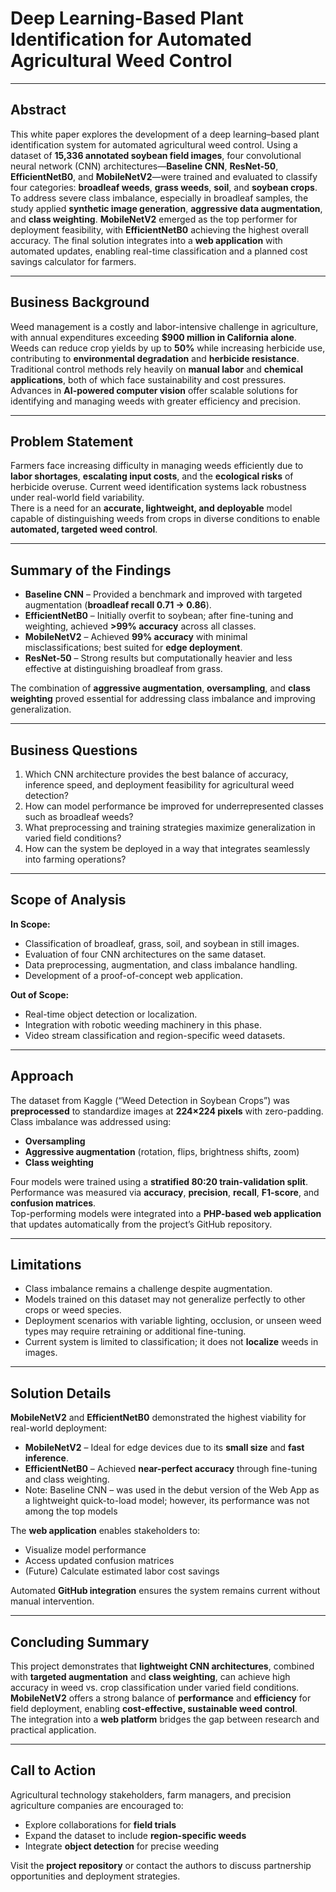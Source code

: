 # Deep Learning-Based Plant Identification for Automated Agricultural Weed Control

---

## **Abstract**
This white paper explores the development of a deep learning–based plant identification system for automated agricultural weed control. Using a dataset of **15,336 annotated soybean field images**, four convolutional neural network (CNN) architectures—**Baseline CNN**, **ResNet-50**, **EfficientNetB0**, and **MobileNetV2**—were trained and evaluated to classify four categories: **broadleaf weeds**, **grass weeds**, **soil**, and **soybean crops**.  
To address severe class imbalance, especially in broadleaf samples, the study applied **synthetic image generation**, **aggressive data augmentation**, and **class weighting**. **MobileNetV2** emerged as the top performer for deployment feasibility, with **EfficientNetB0** achieving the highest overall accuracy. The final solution integrates into a **web application** with automated updates, enabling real-time classification and a planned cost savings calculator for farmers.

---

## **Business Background**
Weed management is a costly and labor-intensive challenge in agriculture, with annual expenditures exceeding **$900 million in California alone**. Weeds can reduce crop yields by up to **50%** while increasing herbicide use, contributing to **environmental degradation** and **herbicide resistance**. Traditional control methods rely heavily on **manual labor** and **chemical applications**, both of which face sustainability and cost pressures.  
Advances in **AI-powered computer vision** offer scalable solutions for identifying and managing weeds with greater efficiency and precision.

---

## **Problem Statement**
Farmers face increasing difficulty in managing weeds efficiently due to **labor shortages**, **escalating input costs**, and the **ecological risks** of herbicide overuse. Current weed identification systems lack robustness under real-world field variability.  
There is a need for an **accurate, lightweight, and deployable** model capable of distinguishing weeds from crops in diverse conditions to enable **automated, targeted weed control**.

---

## **Summary of the Findings**
- **Baseline CNN** – Provided a benchmark and improved with targeted augmentation (**broadleaf recall 0.71 → 0.86**).  
- **EfficientNetB0** – Initially overfit to soybean; after fine-tuning and weighting, achieved **>99% accuracy** across all classes.  
- **MobileNetV2** – Achieved **99% accuracy** with minimal misclassifications; best suited for **edge deployment**.  
- **ResNet-50** – Strong results but computationally heavier and less effective at distinguishing broadleaf from grass.

The combination of **aggressive augmentation**, **oversampling**, and **class weighting** proved essential for addressing class imbalance and improving generalization.

---

## **Business Questions**
1. Which CNN architecture provides the best balance of accuracy, inference speed, and deployment feasibility for agricultural weed detection?  
2. How can model performance be improved for underrepresented classes such as broadleaf weeds?  
3. What preprocessing and training strategies maximize generalization in varied field conditions?  
4. How can the system be deployed in a way that integrates seamlessly into farming operations?

---

## **Scope of Analysis**

**In Scope:**
- Classification of broadleaf, grass, soil, and soybean in still images.  
- Evaluation of four CNN architectures on the same dataset.  
- Data preprocessing, augmentation, and class imbalance handling.  
- Development of a proof-of-concept web application.  

**Out of Scope:**
- Real-time object detection or localization.  
- Integration with robotic weeding machinery in this phase.  
- Video stream classification and region-specific weed datasets.

---

## **Approach**
The dataset from Kaggle (“Weed Detection in Soybean Crops”) was **preprocessed** to standardize images at **224×224 pixels** with zero-padding.  
Class imbalance was addressed using:
- **Oversampling**
- **Aggressive augmentation** (rotation, flips, brightness shifts, zoom)
- **Class weighting**  

Four models were trained using a **stratified 80:20 train-validation split**.  
Performance was measured via **accuracy**, **precision**, **recall**, **F1-score**, and **confusion matrices**.  
Top-performing models were integrated into a **PHP-based web application** that updates automatically from the project’s GitHub repository.

---

## **Limitations**
- Class imbalance remains a challenge despite augmentation.  
- Models trained on this dataset may not generalize perfectly to other crops or weed species.  
- Deployment scenarios with variable lighting, occlusion, or unseen weed types may require retraining or additional fine-tuning.  
- Current system is limited to classification; it does not **localize** weeds in images.

---

## **Solution Details**
**MobileNetV2** and **EfficientNetB0** demonstrated the highest viability for real-world deployment:
- **MobileNetV2** – Ideal for edge devices due to its **small size** and **fast inference**.  
- **EfficientNetB0** – Achieved **near-perfect accuracy** through fine-tuning and class weighting.
- Note: Baseline CNN – was used in the debut version of the Web App as a lightweight quick-to-load model; however, its performance was not among the top models


The **web application** enables stakeholders to:
- Visualize model performance
- Access updated confusion matrices
- (Future) Calculate estimated labor cost savings  

Automated **GitHub integration** ensures the system remains current without manual intervention.

---

## **Concluding Summary**
This project demonstrates that **lightweight CNN architectures**, combined with **targeted augmentation** and **class weighting**, can achieve high accuracy in weed vs. crop classification under varied field conditions.  
**MobileNetV2** offers a strong balance of **performance** and **efficiency** for field deployment, enabling **cost-effective, sustainable weed control**.  
The integration into a **web platform** bridges the gap between research and practical application.

---

## **Call to Action**
Agricultural technology stakeholders, farm managers, and precision agriculture companies are encouraged to:
- Explore collaborations for **field trials**  
- Expand the dataset to include **region-specific weeds**  
- Integrate **object detection** for precise weeding  

Visit the **project repository** or contact the authors to discuss partnership opportunities and deployment strategies.
